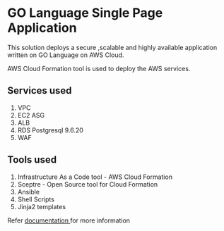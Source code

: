 # GO Language Single Page Application

This solution deploys a secure ,scalable and highly available application written on GO Language on AWS Cloud.

AWS Cloud Formation tool is used to deploy the AWS services.

##  Services used

1. VPC
2. EC2 ASG
3. ALB
4. RDS Postgresql 9.6.20
5. WAF

## Tools used
1. Infrastructure As a Code tool - AWS Cloud Formation
2. Sceptre - Open Source tool for Cloud Formation
3. Ansible
4. Shell Scripts
5. Jinja2 templates

Refer  [documentation ](https://github.com/nareshy90/GOSPAapp/tree/main/doc) for more information
